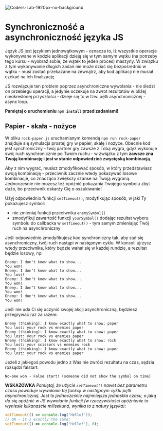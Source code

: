 ![Coders-Lab-1920px-no-background](https://user-images.githubusercontent.com/30623667/104709394-2cabee80-571f-11eb-9518-ea6a794e558e.png)


# Synchroniczność a asynchroniczność języka JS

Język JS jest językiem jednowątkowym - oznacza to, iż wszystkie operacje wykonywane w kodzie aplikacji dzieją się w tym
samym wątku (na potrzeby tego kursu - wyobraź sobie, że wątek to jeden proces) maszyny. W związku z tym wykonywanie
długich zadań nie może dziać się bezpośrednio w wątku - musi zostać przekazane na zewnątrz, aby kod aplikacji nie musiał
czekać na ich finalizację.

JS rozwiązuje ten problem poprzez asynchroniczne wywołania - nie śledzi on przebiegu operacji, a jedynie oczekuje na zwrot
rezultatów w bliżej nieokreślonej przyszłości - dzieje się to w tzw. pętli asynchronicznej - async loop.

**Pamiętaj o uruchomieniu `npm install` przed zadaniami!**

## Papier - skała - nożyce

W pliku `rock-paper.js` uruchamianym komendą `npm run rock-paper` znajduje się symulacja prostej gry w papier, skałę i nożyce. 
Obecnie kod jest synchroniczny - twój partner gry zawsze z Tobą wygra, gdyż wykonuje swój ruch synchronicznie po Twoim ruchu - w związku z tym **zawsze 
zna Twoją kombinację i jest w stanie odpowiedzieć zwycięską kombinacją**.

Aby z nim wygrać, musisz zmodyfikować sposób, w który przedstawiasz swoją kombinację - przeciwnik zacznie wtedy pokazywać
losowe kombinacje, co znacząco zwiększy szanse na Twoją wygraną. Jednocześnie nie możesz też opóźnić pokazania Twojego symbolu
zbyt dużo, bo przeciwnik oskarży Cię o oszukiwanie!

Użyj odpowiednio funkcji `setTimeout()`, modyfikując sposób, w jaki Ty pokazujesz symbol:

- nie zmieniaj funkcji przeciwnika `enemySymbol()`
- zmodyfikuj zawartość funkcji `yourSymbol()` dodając rezultat wyboru symbolu do callbacka w `setTimeout()` - tym samym zmieniając
Twój ruch na asynchroniczny

Jeśli odpowiednio zmodyfikujesz kod synchroniczny tak, aby stał się asynchroniczny, twój ruch nastąpi w następnym cyklu.
W konsoli ujrzysz wtedy przeciwnika, który będzie wahał się w każdej rundzie, a rezultat będzie losowy, np:

```text
Enemy: I don't know what to show...
You won!
Enemy: I don't know what to show...
You lost!
Enemy: I don't know what to show...
You won!
Enemy: I don't know what to show...
You won!
Enemy: I don't know what to show...
You won!
```

Jeśli nie uda Ci się uczynić swojej akcji asynchroniczną, będziesz przegrywać raz za razem:

```text
Enemy (thinking): I know exactly what to show: paper
You lost: your rock vs enemies paper
Enemy (thinking): I know exactly what to show: paper
You lost: your rock vs enemies paper
Enemy (thinking): I know exactly what to show: rock
You lost: your scissors vs enemies rock
Enemy (thinking): I know exactly what to show: paper
You lost: your rock vs enemies paper
```

Jeżeli z jakiegoś powodu jedno z Was nie zwróci rezultatu na czas, sędzia rozsądzi falstart:

```text
No-one won - False start! (someone did not show the symbol on time)
```

**WSKAZÓWKA**
*Pamiętaj, że użycie `setTimeout()` nawet bez parametru czasu powoduje wywołanie tej funkcji w następnym cyklu pętli asynchronicznej.
Jest to jednocześnie najmniejsza jednostka czasu, o jaką da się opóźnić w JS wywołanie funkcji (w rzeczywistości opóźnienie to wyniesie
kilkanaście milisekund, wynika to z natury języka)*:

```javascript
setTimeout(() => console.log('Hello!')); 
// OR - it's exactly the same:
setTimeout(() => console.log('Hello!'), 0);
```
